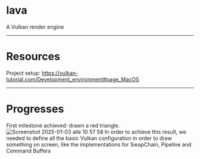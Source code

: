 # lava
A Vulkan render engine

---
# Resources

Project setup: https://vulkan-tutorial.com/Development_environment#page_MacOS

---
# Progresses
First milestone achieved: drawn a red triangle.
![Screenshot 2025-01-03 alle 10 57 58](https://github.com/user-attachments/assets/c84dc548-9182-4324-888f-97ccf2b0422e)
In order to achieve this result, we needed to define all the basic Vulkan configuration in order to draw something on screen, like the implementations for SwapChain, Pipeline and Command Buffers
